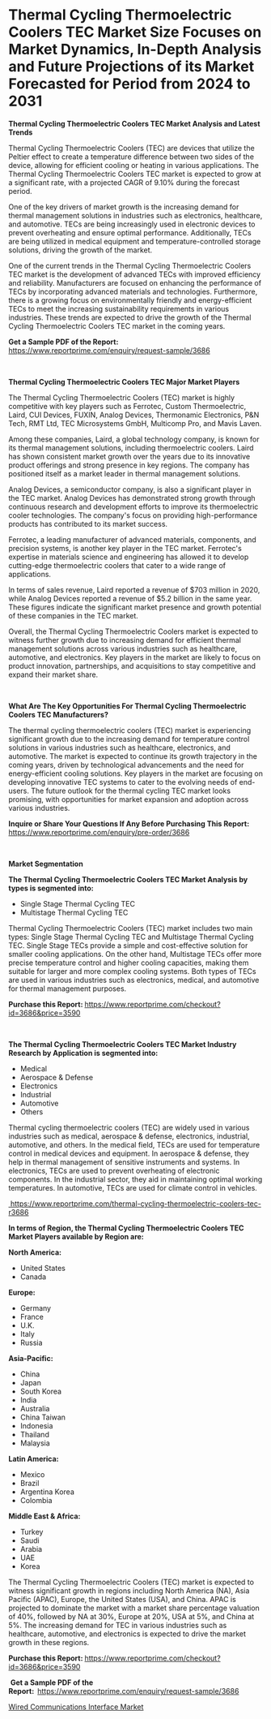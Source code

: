 <p><h1>Thermal Cycling Thermoelectric Coolers TEC Market Size Focuses on Market Dynamics, In-Depth Analysis and Future Projections of its Market Forecasted for Period from 2024 to 2031</h1></p><p><strong>Thermal Cycling Thermoelectric Coolers TEC Market Analysis and Latest Trends</strong></p>
<p><p>Thermal Cycling Thermoelectric Coolers (TEC) are devices that utilize the Peltier effect to create a temperature difference between two sides of the device, allowing for efficient cooling or heating in various applications. The Thermal Cycling Thermoelectric Coolers TEC market is expected to grow at a significant rate, with a projected CAGR of 9.10% during the forecast period. </p><p>One of the key drivers of market growth is the increasing demand for thermal management solutions in industries such as electronics, healthcare, and automotive. TECs are being increasingly used in electronic devices to prevent overheating and ensure optimal performance. Additionally, TECs are being utilized in medical equipment and temperature-controlled storage solutions, driving the growth of the market.</p><p>One of the current trends in the Thermal Cycling Thermoelectric Coolers TEC market is the development of advanced TECs with improved efficiency and reliability. Manufacturers are focused on enhancing the performance of TECs by incorporating advanced materials and technologies. Furthermore, there is a growing focus on environmentally friendly and energy-efficient TECs to meet the increasing sustainability requirements in various industries. These trends are expected to drive the growth of the Thermal Cycling Thermoelectric Coolers TEC market in the coming years.</p></p>
<p><strong>Get a Sample PDF of the Report:&nbsp;</strong> <a href="https://www.reportprime.com/enquiry/request-sample/3686">https://www.reportprime.com/enquiry/request-sample/3686</a></p>
<p>&nbsp;</p>
<p><strong>Thermal Cycling Thermoelectric Coolers TEC Major Market Players</strong></p>
<p><p>The Thermal Cycling Thermoelectric Coolers (TEC) market is highly competitive with key players such as Ferrotec, Custom Thermoelectric, Laird, CUI Devices, FUXIN, Analog Devices, Thermonamic Electronics, P&N Tech, RMT Ltd, TEC Microsystems GmbH, Multicomp Pro, and Mavis Laven. </p><p>Among these companies, Laird, a global technology company, is known for its thermal management solutions, including thermoelectric coolers. Laird has shown consistent market growth over the years due to its innovative product offerings and strong presence in key regions. The company has positioned itself as a market leader in thermal management solutions.</p><p>Analog Devices, a semiconductor company, is also a significant player in the TEC market. Analog Devices has demonstrated strong growth through continuous research and development efforts to improve its thermoelectric cooler technologies. The company's focus on providing high-performance products has contributed to its market success.</p><p>Ferrotec, a leading manufacturer of advanced materials, components, and precision systems, is another key player in the TEC market. Ferrotec's expertise in materials science and engineering has allowed it to develop cutting-edge thermoelectric coolers that cater to a wide range of applications.</p><p>In terms of sales revenue, Laird reported a revenue of $703 million in 2020, while Analog Devices reported a revenue of $5.2 billion in the same year. These figures indicate the significant market presence and growth potential of these companies in the TEC market.</p><p>Overall, the Thermal Cycling Thermoelectric Coolers market is expected to witness further growth due to increasing demand for efficient thermal management solutions across various industries such as healthcare, automotive, and electronics. Key players in the market are likely to focus on product innovation, partnerships, and acquisitions to stay competitive and expand their market share.</p></p>
<p>&nbsp;</p>
<p><strong>What Are The Key Opportunities For Thermal Cycling Thermoelectric Coolers TEC Manufacturers?</strong></p>
<p><p>The thermal cycling thermoelectric coolers (TEC) market is experiencing significant growth due to the increasing demand for temperature control solutions in various industries such as healthcare, electronics, and automotive. The market is expected to continue its growth trajectory in the coming years, driven by technological advancements and the need for energy-efficient cooling solutions. Key players in the market are focusing on developing innovative TEC systems to cater to the evolving needs of end-users. The future outlook for the thermal cycling TEC market looks promising, with opportunities for market expansion and adoption across various industries.</p></p>
<p><strong>Inquire or Share Your Questions If Any Before Purchasing This Report:</strong> <a href="https://www.reportprime.com/enquiry/pre-order/3686">https://www.reportprime.com/enquiry/pre-order/3686</a></p>
<p>&nbsp;</p>
<p><strong>Market Segmentation</strong></p>
<p><strong>The Thermal Cycling Thermoelectric Coolers TEC Market Analysis by types is segmented into:</strong></p>
<p><ul><li>Single Stage Thermal Cycling TEC</li><li>Multistage Thermal Cycling TEC</li></ul></p>
<p><p>Thermal Cycling Thermoelectric Coolers (TEC) market includes two main types: Single Stage Thermal Cycling TEC and Multistage Thermal Cycling TEC. Single Stage TECs provide a simple and cost-effective solution for smaller cooling applications. On the other hand, Multistage TECs offer more precise temperature control and higher cooling capacities, making them suitable for larger and more complex cooling systems. Both types of TECs are used in various industries such as electronics, medical, and automotive for thermal management purposes.</p></p>
<p><strong>Purchase this Report:&nbsp;</strong><a href="https://www.reportprime.com/checkout?id=3686&price=3590">https://www.reportprime.com/checkout?id=3686&price=3590</a></p>
<p>&nbsp;</p>
<p><strong>The Thermal Cycling Thermoelectric Coolers TEC Market Industry Research by Application is segmented into:</strong></p>
<p><ul><li>Medical</li><li>Aerospace & Defense</li><li>Electronics</li><li>Industrial</li><li>Automotive</li><li>Others</li></ul></p>
<p><p>Thermal cycling thermoelectric coolers (TEC) are widely used in various industries such as medical, aerospace & defense, electronics, industrial, automotive, and others. In the medical field, TECs are used for temperature control in medical devices and equipment. In aerospace & defense, they help in thermal management of sensitive instruments and systems. In electronics, TECs are used to prevent overheating of electronic components. In the industrial sector, they aid in maintaining optimal working temperatures. In automotive, TECs are used for climate control in vehicles.</p></p>
<p><a href="https://www.reportprime.com/thermal-cycling-thermoelectric-coolers-tec-r3686">&nbsp;https://www.reportprime.com/thermal-cycling-thermoelectric-coolers-tec-r3686</a></p>
<p><strong>In terms of Region, the Thermal Cycling Thermoelectric Coolers TEC Market Players available by Region are:</strong></p>
<p>
    <p> <strong> North America: </strong>
        <ul>
            <li>United States</li>
            <li>Canada</li>
        </ul>
        </p> 
    <p> <strong> Europe: </strong>
        <ul>
            <li>Germany</li>
            <li>France</li>
            <li>U.K.</li>
            <li>Italy</li>
            <li>Russia</li>
        </ul>
        </p> 
    <p> <strong> Asia-Pacific: </strong>
        <ul>
            <li>China</li>
            <li>Japan</li>
            <li>South Korea</li>
            <li>India</li>
            <li>Australia</li>
            <li>China Taiwan</li>
            <li>Indonesia</li>
            <li>Thailand</li>
            <li>Malaysia</li>
        </ul>
        </p> 
    <p> <strong> Latin America: </strong>
        <ul>
            <li>Mexico</li>
            <li>Brazil</li>
            <li>Argentina Korea</li>
            <li>Colombia</li>
        </ul>
        </p> 
    <p> <strong> Middle East & Africa: </strong>
        <ul>
            <li>Turkey</li>
            <li>Saudi</li>
            <li>Arabia</li>
            <li>UAE</li>
            <li>Korea</li>
        </ul>
    </p>
    </p>
<p><p>The Thermal Cycling Thermoelectric Coolers (TEC) market is expected to witness significant growth in regions including North America (NA), Asia Pacific (APAC), Europe, the United States (USA), and China. APAC is projected to dominate the market with a market share percentage valuation of 40%, followed by NA at 30%, Europe at 20%, USA at 5%, and China at 5%. The increasing demand for TEC in various industries such as healthcare, automotive, and electronics is expected to drive the market growth in these regions.</p></p>
<p><strong>Purchase this Report: </strong><a href="https://www.reportprime.com/checkout?id=3686&price=3590">https://www.reportprime.com/checkout?id=3686&price=3590</a></p>
<p>&nbsp;<strong>Get a Sample PDF of the Report:&nbsp;&nbsp;</strong><a href="https://www.reportprime.com/enquiry/request-sample/3686">https://www.reportprime.com/enquiry/request-sample/3686</a></p>
<p><strong></strong></p>
<p><p><a href="https://github.com/IkeSchumm04/Market-Research-Report-List-1/blob/main/wired-communications-interface-market.md">Wired Communications Interface Market</a></p></p>